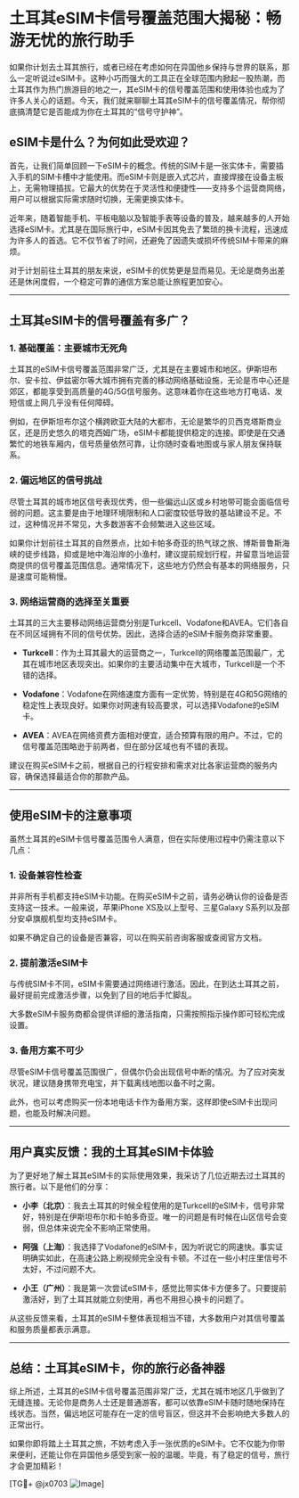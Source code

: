# 土耳其eSIM卡信号覆盖范围大揭秘：畅游无忧的旅行助手

如果你计划去土耳其旅行，或者已经在考虑如何在异国他乡保持与世界的联系，那么一定听说过eSIM卡。这种小巧而强大的工具正在全球范围内掀起一股热潮，而土耳其作为热门旅游目的地之一，其eSIM卡的信号覆盖范围和使用体验也成为了许多人关心的话题。今天，我们就来聊聊土耳其eSIM卡的信号覆盖情况，帮你彻底搞清楚它是否能成为你在土耳其的“信号守护神”。

## eSIM卡是什么？为何如此受欢迎？

首先，让我们简单回顾一下eSIM卡的概念。传统的SIM卡是一张实体卡，需要插入手机的SIM卡槽中才能使用。而eSIM卡则是嵌入式芯片，直接焊接在设备主板上，无需物理插拔。它最大的优势在于灵活性和便捷性——支持多个运营商网络，用户可以根据实际需求随时切换，无需更换实体卡。

近年来，随着智能手机、平板电脑以及智能手表等设备的普及，越来越多的人开始选择eSIM卡。尤其是在国际旅行中，eSIM卡因其免去了繁琐的换卡流程，迅速成为许多人的首选。它不仅节省了时间，还避免了因遗失或损坏传统SIM卡带来的麻烦。

对于计划前往土耳其的朋友来说，eSIM卡的优势更是显而易见。无论是商务出差还是休闲度假，一个稳定可靠的通信方案总能让旅程更加安心。

---

## 土耳其eSIM卡的信号覆盖有多广？

### 1. **基础覆盖：主要城市无死角**
土耳其的eSIM卡信号覆盖范围非常广泛，尤其是在主要城市和地区。伊斯坦布尔、安卡拉、伊兹密尔等大城市拥有完善的移动网络基础设施，无论是市中心还是郊区，都能享受到高质量的4G/5G信号服务。这意味着你在这些地方打电话、发短信或上网几乎没有任何障碍。

例如，在伊斯坦布尔这个横跨欧亚大陆的大都市，无论是繁华的贝西克塔斯商业区，还是历史悠久的塔克西姆广场，eSIM卡都能提供稳定的连接。即使是在交通繁忙的地铁车厢内，信号质量依然可靠，让你随时查看地图或与家人朋友保持联系。

### 2. **偏远地区的信号挑战**
尽管土耳其的城市地区信号表现优秀，但一些偏远山区或乡村地带可能会面临信号弱的问题。这主要是由于地理环境限制和人口密度较低导致的基站建设不足。不过，这种情况并不常见，大多数游客不会频繁进入这些区域。

如果你计划前往土耳其的自然景点，比如卡帕多奇亚的热气球之旅、博斯普鲁斯海峡的徒步线路，抑或是地中海沿岸的小渔村，建议提前规划行程，并留意当地运营商提供的信号覆盖范围信息。通常情况下，这些地方仍然会有基本的网络服务，只是速度可能稍慢。

### 3. **网络运营商的选择至关重要**
土耳其的三大主要移动网络运营商分别是Turkcell、Vodafone和AVEA。它们各自在不同区域拥有不同的信号优势。因此，选择合适的eSIM卡服务商非常重要。

- **Turkcell**：作为土耳其最大的运营商之一，Turkcell的网络覆盖范围最广，尤其在城市地区表现突出。如果你的主要活动集中在大城市，Turkcell是一个不错的选择。
  
- **Vodafone**：Vodafone在网络速度方面有一定优势，特别是在4G和5G网络的稳定性上表现良好。如果你对网速有较高要求，可以选择Vodafone的eSIM卡。

- **AVEA**：AVEA在网络资费方面相对便宜，适合预算有限的用户。不过，它的信号覆盖范围略逊于前两者，但在部分区域也有不错的表现。

建议在购买eSIM卡之前，根据自己的行程安排和需求对比各家运营商的服务内容，确保选择最适合你的那款产品。

---

## 使用eSIM卡的注意事项

虽然土耳其的eSIM卡信号覆盖范围令人满意，但在实际使用过程中仍需注意以下几点：

### 1. **设备兼容性检查**
并非所有手机都支持eSIM卡功能。在购买eSIM卡之前，请务必确认你的设备是否支持这一技术。一般来说，苹果iPhone XS及以上型号、三星Galaxy S系列以及部分安卓旗舰机型均支持eSIM卡。

如果不确定自己的设备是否兼容，可以在购买前咨询客服或查阅官方文档。

### 2. **提前激活eSIM卡**
与传统SIM卡不同，eSIM卡需要通过网络进行激活。因此，在到达土耳其之前，最好提前完成激活步骤，以免到了目的地后手忙脚乱。

大多数eSIM卡服务商都会提供详细的激活指南，只需按照指示操作即可轻松完成设置。

### 3. **备用方案不可少**
尽管eSIM卡信号覆盖范围很广，但偶尔仍会出现信号中断的情况。为了应对突发状况，建议随身携带充电宝，并下载离线地图以备不时之需。

此外，也可以考虑购买一份本地电话卡作为备用方案，这样即使eSIM卡出现问题，也能及时解决问题。

---

## 用户真实反馈：我的土耳其eSIM卡体验

为了更好地了解土耳其eSIM卡的实际使用效果，我采访了几位近期去过土耳其的旅行者。以下是他们的分享：

- **小李（北京）**：我去土耳其的时候全程使用的是Turkcell的eSIM卡，信号非常好，特别是在伊斯坦布尔和卡帕多奇亚。唯一的问题是有时候在山区信号会变弱，但总体来说完全不影响正常使用。

- **阿强（上海）**：我选择了Vodafone的eSIM卡，因为听说它的网速快。事实证明确实如此，在高速公路上刷视频完全没有卡顿。不过在一些小村庄里信号不太好，不过问题不大。

- **小王（广州）**：我是第一次尝试eSIM卡，感觉比带实体卡方便多了。只要提前激活好，到了土耳其就能立刻使用，再也不用担心换卡的问题了。

从这些反馈来看，土耳其的eSIM卡整体表现相当不错，大多数用户对其信号覆盖和服务质量都表示满意。

---

## 总结：土耳其eSIM卡，你的旅行必备神器

综上所述，土耳其的eSIM卡信号覆盖范围非常广泛，尤其在城市地区几乎做到了无缝连接。无论你是商务人士还是普通游客，都可以依靠eSIM卡随时随地保持在线状态。当然，偏远地区可能存在一定的信号盲区，但这并不会影响绝大多数人的正常出行。

如果你即将踏上土耳其之旅，不妨考虑入手一张优质的eSIM卡。它不仅能为你带来便利，还能让你在异国他乡感受到家一般的温暖。毕竟，有了稳定的信号，旅行才会更加精彩！

[TG💪+ @jx0703 ![Image](https://github.com/user-attachments/assets/dbca1d08-cadb-493c-b0ec-ad6f7a83f270)]